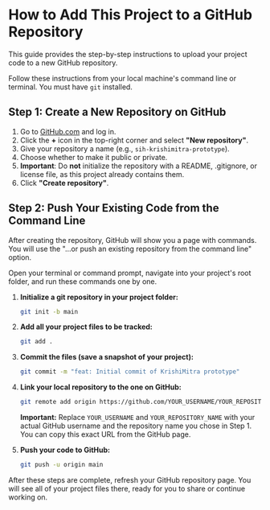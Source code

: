 # How to Add This Project to a GitHub Repository

This guide provides the step-by-step instructions to upload your project code to a new GitHub repository.

Follow these instructions from your local machine's command line or terminal. You must have `git` installed.

## Step 1: Create a New Repository on GitHub

1.  Go to [GitHub.com](https://github.com) and log in.
2.  Click the **+** icon in the top-right corner and select **"New repository"**.
3.  Give your repository a name (e.g., `sih-krishimitra-prototype`).
4.  Choose whether to make it public or private.
5.  **Important**: Do **not** initialize the repository with a README, .gitignore, or license file, as this project already contains them.
6.  Click **"Create repository"**.

## Step 2: Push Your Existing Code from the Command Line

After creating the repository, GitHub will show you a page with commands. You will use the "…or push an existing repository from the command line" option.

Open your terminal or command prompt, navigate into your project's root folder, and run these commands one by one.

1.  **Initialize a git repository in your project folder:**
    ```bash
    git init -b main
    ```

2.  **Add all your project files to be tracked:**
    ```bash
    git add .
    ```

3.  **Commit the files (save a snapshot of your project):**
    ```bash
    git commit -m "feat: Initial commit of KrishiMitra prototype"
    ```

4.  **Link your local repository to the one on GitHub:**
    ```bash
    git remote add origin https://github.com/YOUR_USERNAME/YOUR_REPOSITORY_NAME.git
    ```
    **Important:** Replace `YOUR_USERNAME` and `YOUR_REPOSITORY_NAME` with your actual GitHub username and the repository name you chose in Step 1. You can copy this exact URL from the GitHub page.

5.  **Push your code to GitHub:**
    ```bash
    git push -u origin main
    ```

After these steps are complete, refresh your GitHub repository page. You will see all of your project files there, ready for you to share or continue working on.
